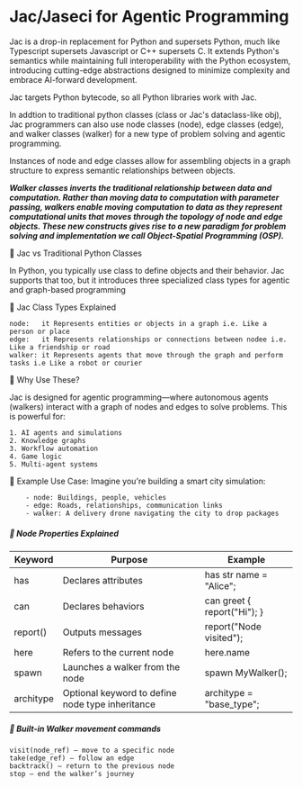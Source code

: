 # Jac/Jaseci for Agentic Programming

Jac is a drop-in replacement for Python and supersets Python, much like Typescript supersets Javascript or C++ supersets C. It extends Python's semantics while maintaining full interoperability with the Python ecosystem, introducing cutting-edge abstractions designed to minimize complexity and embrace AI-forward development.

Jac targets Python bytecode, so all Python libraries work with Jac.

In addtion to traditional python classes (class or Jac's dataclass-like obj), Jac programmers can also use node classes (node), edge classes (edge), and walker classes (walker) for a new type of problem solving and agentic programming.

Instances of node and edge classes allow for assembling objects in a graph structure to express semantic relationships between objects.

**_Walker classes inverts the traditional relationship between data and computation. Rather than moving data to computation with parameter passing, walkers enable moving computation to data as they represent computational units that moves through the topology of node and edge objects.
These new constructs gives rise to a new paradigm for problem solving and implementation we call Object-Spatial Programming (OSP)._**

🧠 Jac vs Traditional Python Classes

In Python, you typically use class to define objects and their behavior. Jac supports that too, but it introduces three specialized class types for agentic and graph-based programming

🧩 Jac Class Types Explained    

    node:	it Represents entities or objects in a graph i.e. Like a person or place
    edge:	it Represents relationships or connections between nodee i.e. Like a friendship or road
    walker:	it Represents agents that move through the graph and perform tasks i.e Like a robot or courier

🚀 Why Use These?

Jac is designed for agentic programming—where autonomous agents (walkers) interact with a graph of nodes and edges to solve problems. This is powerful for:

    1. AI agents and simulations
    2. Knowledge graphs
    3. Workflow automation
    4. Game logic
    5. Multi-agent systems    

🧠 Example Use Case: Imagine you're building a smart city simulation:

        - node: Buildings, people, vehicles
        - edge: Roads, relationships, communication links
        - walker: A delivery drone navigating the city to drop packages   

##### 🧠 Node Properties Explained

| Keyword    | Purpose | Example |
| -------- | -------- | -------- |
| has | Declares attributes | has str name = "Alice"; |
|  can | Declares behaviors | can greet { report("Hi"); } |
| report() | Outputs messages | report("Node visited"); |
| here | Refers to the current node |here.name |
| spawn | Launches a walker from the node | spawn MyWalker(); |
| architype | Optional keyword to define node type inheritance | architype = "base_type"; |

##### 🧠 Built-in Walker movement commands

    visit(node_ref) – move to a specific node
    take(edge_ref) – follow an edge
    backtrack() – return to the previous node
    stop – end the walker’s journey


